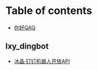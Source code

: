 # Table of contents

* [你好QAQ](README.md)

## lxy\_dingbot

* [冰晶·钉钉机器人开放API](lxy\_dingbot/bing-jing-ding-ding-ji-qi-ren-kai-fang-api.md)
